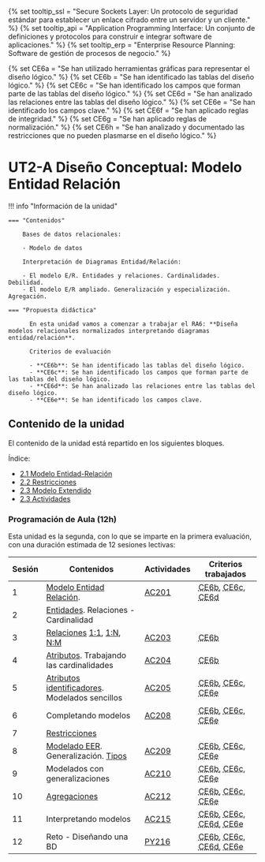 {% set tooltip_ssl = "Secure Sockets Layer: Un protocolo de seguridad estándar para establecer un enlace cifrado entre un servidor y un cliente." %}
{% set tooltip_api = "Application Programming Interface: Un conjunto de definiciones y protocolos para construir e integrar software de aplicaciones." %}
{% set tooltip_erp = "Enterprise Resource Planning: Software de gestión de procesos de negocio." %}

{% set CE6a = "Se han utilizado herramientas gráficas para representar el diseño lógico." %}
{% set CE6b = "Se han identificado las tablas del diseño lógico." %}
{% set CE6c = "Se han identificado los campos que forman parte de las tablas del diseño lógico." %}
{% set CE6d = "Se han analizado las relaciones entre las tablas del diseño lógico." %}
{% set CE6e = "Se han identificado los campos clave." %}
{% set CE6f = "Se han aplicado reglas de integridad." %}
{% set CE6g = "Se han aplicado reglas de normalización." %}
{% set CE6h = "Se han analizado y documentado las restricciones que no pueden plasmarse en el diseño lógico." %}

# UT2-A **Diseño Conceptual: Modelo Entidad Relación**

!!! info "Información de la unidad"

    === "Contenidos"

        Bases de datos relacionales:

        - Modelo de datos

        Interpretación de Diagramas Entidad/Relación:

        - El modelo E/R. Entidades y relaciones. Cardinalidades. Debilidad.
        - El modelo E/R ampliado. Generalización y especialización. Agregación.

    === "Propuesta didáctica"

          En esta unidad vamos a comenzar a trabajar el RA6: **Diseña modelos relacionales normalizados interpretando diagramas entidad/relación**.

          Criterios de evaluación

          - **CE6b**: Se han identificado las tablas del diseño lógico.
          - **CE6c**: Se han identificado los campos que forman parte de las tablas del diseño lógico.
          - **CE6d**: Se han analizado las relaciones entre las tablas del diseño lógico.
          - **CE6e**: Se han identificado los campos clave.



## **Contenido de la unidad**

El contenido de la unidad está repartido en los siguientes bloques.

Índice:

- [2.1 Modelo Entidad-Relación](./2.1-ModeloER.md)
- [2.2 Restricciones](./2.2-Restricciones.md)
- [2.3 Modelo Extendido](./2.3-Modelo-extendido.md)
- [2.3 Actividades](./2.3-Actividades.md)


### Programación de Aula (12h)

  Esta unidad es la segunda, con lo que se imparte en la primera evaluación, con una duración estimada de 12 sesiones lectivas:

  | Sesión | Contenidos | Actividades | Criterios trabajados |
  | --- | --- | --- | --- |
  | 1 | [Modelo Entidad Relación](2.1-ModeloER.md#2-el-modelo-entidad-relación). | [AC201](./2.A-Actividades.md#ac201-rabd6--ce6b-ce6c) | <abbr title="{{ CE6b }}">CE6b</abbr>, <abbr title="{{ CE6c }}">CE6c</abbr>, <abbr title="{{ CE6d }}">CE6d</abbr> |
  | 2 | [Entidades](2.1-ModeloER.md#️entidades). Relaciones - Cardinalidad |  |  |
  | 3 | [Relaciones](2.1-ModeloER.md#relaciones) [1:1](2.1-ModeloER.md#relacion-11), [1:N](2.1-ModeloER.md#relacion-1n), [N:M](2.1-ModeloER.md#relacion-nm) | [AC203](./2.A-Actividades.md#ac203-rabd6--ce6d) | <abbr title="{{ CE6b }}">CE6b</abbr> |
  | 4 | [Atributos](2.1-ModeloER.md#atributos). Trabajando las cardinalidades | [AC204](./2.A-Actividades.md#ac204-rabd6--ce6d) | <abbr title="{{ CE6b }}">CE6b</abbr> |
  | 5 | [Atributos identificadores](2.1-ModeloER.md#identificadores). Modelados sencillos | [AC205](./2.A-Actividades.md#ac205-rabd6--ce6b-ce6c-ce6e) | <abbr title="{{ CE6b }}">CE6b</abbr>, <abbr title="{{ CE6c }}">CE6c</abbr>, <abbr title="{{ CE6e }}">CE6e</abbr> |
  | 6 | Completando modelos | [AC208](./2.A-Actividades.md#ac208-rabd6--ce6b-ce6c-ce6e) | <abbr title="{{ CE6b }}">CE6b</abbr>, <abbr title="{{ CE6c }}">CE6c</abbr>, <abbr title="{{ CE6e }}">CE6e</abbr> |
  | 7 | [Restricciones](https://aitor-medrano.github.io/bd/02er.html#restricciones) |  |  |
  | 8 | [Modelado EER](https://aitor-medrano.github.io/bd/02er.html#el-modelo-entidad-relacion-extendido). Generalización. [Tipos](https://aitor-medrano.github.io/bd/02er.html#tipos_1) | [AC209](./2.A-Actividades.md#ac209-rabd6--ce6b-ce6c-ce6e) | <abbr title="{{ CE6b }}">CE6b</abbr>, <abbr title="{{ CE6c }}">CE6c</abbr>, <abbr title="{{ CE6e }}">CE6e</abbr> |
  | 9 | Modelados con generalizaciones | [AC210](./2.A-Actividades.md#ac210-rabd6--ce6b-ce6c-ce6e) | <abbr title="{{ CE6b }}">CE6b</abbr>, <abbr title="{{ CE6c }}">CE6c</abbr>, <abbr title="{{ CE6e }}">CE6e</abbr> |
  | 10 | [Agregaciones](https://aitor-medrano.github.io/bd/02er.html#agregacion) | [AC212](./2.A-Actividades.md#ac212-rabd6--ce6b-ce6c-ce6e) | <abbr title="{{ CE6b }}">CE6b</abbr>, <abbr title="{{ CE6c }}">CE6c</abbr>, <abbr title="{{ CE6e }}">CE6e</abbr> |
  | 11 | Interpretando modelos | [AC215](./2.A-Actividades.md#ac215-rabd6--ce6b-ce6c-ce6d-ce6e) | <abbr title="{{ CE6b }}">CE6b</abbr>, <abbr title="{{ CE6c }}">CE6c</abbr>, <abbr title="{{ CE6d }}">CE6d</abbr>, <abbr title="{{ CE6e }}">CE6e</abbr> |
  | 12 | Reto - Diseñando una BD | [PY216](./2.A-Actividades.md#py216-rabd6--ce6b-ce6c-ce6d-ce6e) | <abbr title="{{ CE6b }}">CE6b</abbr>, <abbr title="{{ CE6c }}">CE6c</abbr>, <abbr title="{{ CE6d }}">CE6d</abbr>, <abbr title="{{ CE6e }}">CE6e</abbr> |

